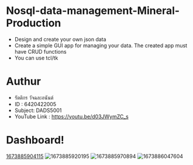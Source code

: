 # Nosql-data-management-Mineral-Production
- Design and create your own json data
- Create a simple GUI app for managing your data. The created app must have CRUD functions
- You can use tcl/tk

# Authur
- รัตติกร วัจฉละอนันต์ 
- ID : 6420422005
- Subject: DADS5001
- YouTube Link : https://youtu.be/d03JWymZC_s

# Dashboard!
[1673885904115](https://user-images.githubusercontent.com/115729860/212725491-90bc56e6-8fe0-4047-9b57-eeb4fbe9fe83.jpg)
![1673885920195](https://user-images.githubusercontent.com/115729860/212725504-334cd053-6291-4004-9c19-7d84ad5f25f3.jpg)
![1673885970894](https://user-images.githubusercontent.com/115729860/212725506-350e4c99-adcf-45bc-a559-50b81c87b668.jpg)
![1673886047604](https://user-images.githubusercontent.com/115729860/212725509-198c4199-9c12-48ff-9b89-e989dd626de0.jpg)






